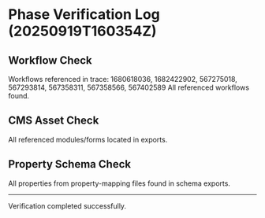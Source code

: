 # Phase Verification Log (20250919T160354Z)
## Workflow Check
Workflows referenced in trace: 1680618036, 1682422902, 567275018, 567293814, 567358311, 567358566, 567402589
All referenced workflows found.

## CMS Asset Check
All referenced modules/forms located in exports.

## Property Schema Check
All properties from property-mapping files found in schema exports.

---
Verification completed successfully.
